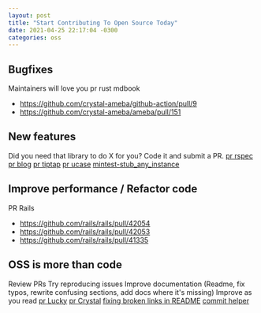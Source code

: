```yaml
---
layout: post
title: "Start Contributing To Open Source Today"
date: 2021-04-25 22:17:04 -0300
categories: oss
---
```


## Bugfixes
Maintainers will love you
pr rust mdbook
- https://github.com/crystal-ameba/github-action/pull/9
- https://github.com/crystal-ameba/ameba/pull/151

## New features
Did you need that library to do X for you? Code it and submit a PR.
[pr rspec](https://github.com/rspec/rspec-core/pull/2778)
[pr blog](https://github.com/brianmaierjr/long-haul/pull/78)
[pr tiptap](https://github.com/ueberdosis/tiptap/pull/213)
[pr ucase](https://github.com/serradura/u-case/pull/87)
[mintest-stub_any_instance](https://github.com/codeodor/minitest-stub_any_instance/pull/13/files)

## Improve performance / Refactor code
PR Rails
- https://github.com/rails/rails/pull/42054
- https://github.com/rails/rails/pull/42053
- https://github.com/rails/rails/pull/41335


## OSS is more than code

Review PRs
Try reproducing issues
Improve documentation (Readme, fix typos, rewrite confusing sections, add docs where it's missing)
Improve as you read
[pr Lucky](https://github.com/luckyframework/website/pull/305)
[pr Crystal](https://github.com/crystal-lang/crystal-book/pull/394)
[fixing broken links in README](https://github.com/amberframework/amber/pull/1153)
[commit helper](https://github.com/andre-filho/commit-helper/pull/27)